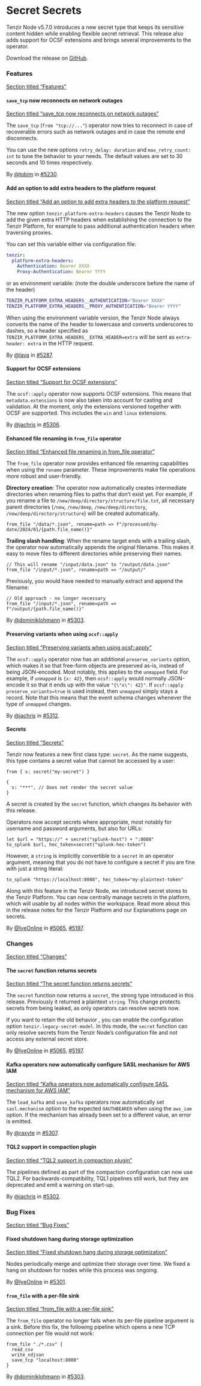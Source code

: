 # Secret Secrets

Tenzir Node v5.7.0 introduces a new secret type that keeps its sensitive content hidden while enabling flexible secret retrieval. This release also adds support for OCSF extensions and brings several improvements to the operator.

Download the release on [GitHub](https://github.com/tenzir/tenzir/releases/tag/v5.7.0).

### Features

[Section titled “Features”](#features)

#### `save_tcp` now reconnects on network outages

[Section titled “save\_tcp now reconnects on network outages”](#save_tcp-now-reconnects-on-network-outages)

The `save_tcp` (`from "tcp://..."`) operator now tries to reconnect in case of recoverable errors such as network outages and in case the remote end disconnects.

You can use the new options `retry_delay: duration` and `max_retry_count: int` to tune the behavior to your needs. The default values are set to 30 seconds and 10 times respectively.

By [@tobim](https://github.com/tobim) in [#5230](https://github.com/tenzir/tenzir/pull/5230).

#### Add an option to add extra headers to the platform request

[Section titled “Add an option to add extra headers to the platform request”](#add-an-option-to-add-extra-headers-to-the-platform-request)

The new option `tenzir.platform-extra-headers` causes the Tenzir Node to add the given extra HTTP headers when establishing the connection to the Tenzir Platform, for example to pass additional authentication headers when traversing proxies.

You can set this variable either via configuration file:

```yaml
tenzir:
  platform-extra-headers:
    Authentication: Bearer XXXX
    Proxy-Authentication: Bearer YYYY
```

or as environment variable: (note the double underscore before the name of the header)

```sh
TENZIR_PLATFORM_EXTRA_HEADERS__AUTHENTICATION="Bearer XXXX"
TENZIR_PLATFORM_EXTRA_HEADERS__PROXY_AUTHENTICATION="Bearer YYYY"
```

When using the environment variable version, the Tenzir Node always converts the name of the header to lowercase and converts underscores to dashes, so a header specified as `TENZIR_PLATFORM_EXTRA_HEADERS__EXTRA_HEADER=extra` will be sent as `extra-header: extra` in the HTTP request.

By [@lava](https://github.com/lava) in [#5287](https://github.com/tenzir/tenzir/pull/5287).

#### Support for OCSF extensions

[Section titled “Support for OCSF extensions”](#support-for-ocsf-extensions)

The `ocsf::apply` operator now supports OCSF extensions. This means that `metadata.extensions` is now also taken into account for casting and validation. At the moment, only the extensions versioned together with OCSF are supported. This includes the `win` and `linux` extensions.

By [@jachris](https://github.com/jachris) in [#5306](https://github.com/tenzir/tenzir/pull/5306).

#### Enhanced file renaming in `from_file` operator

[Section titled “Enhanced file renaming in from\_file operator”](#enhanced-file-renaming-in-from_file-operator)

The `from_file` operator now provides enhanced file renaming capabilities when using the `rename` parameter. These improvements make file operations more robust and user-friendly.

**Directory creation**: The operator now automatically creates intermediate directories when renaming files to paths that don’t exist yet. For example, if you rename a file to `/new/deep/directory/structure/file.txt`, all necessary parent directories (`/new`, `/new/deep`, `/new/deep/directory`, `/new/deep/directory/structure`) will be created automatically.

```tql
from_file "/data/*.json", rename=path => f"/processed/by-date/2024/01/{path.file_name()}"
```

**Trailing slash handling**: When the rename target ends with a trailing slash, the operator now automatically appends the original filename. This makes it easy to move files to different directories while preserving their names.

```tql
// This will rename "/input/data.json" to "/output/data.json"
from_file "/input/*.json", rename=path => "/output/"
```

Previously, you would have needed to manually extract and append the filename:

```tql
// Old approach - no longer necessary
from_file "/input/*.json", rename=path => f"/output/{path.file_name()}"
```

By [@dominiklohmann](https://github.com/dominiklohmann) in [#5303](https://github.com/tenzir/tenzir/pull/5303).

#### Preserving variants when using `ocsf::apply`

[Section titled “Preserving variants when using ocsf::apply”](#preserving-variants-when-using-ocsfapply)

The `ocsf::apply` operator now has an additional `preserve_variants` option, which makes it so that free-form objects are preserved as-is, instead of being JSON-encoded. Most notably, this applies to the `unmapped` field. For example, if `unmapped` is `{x: 42}`, then `ocsf::apply` would normally JSON-encode it so that it ends up with the value `"{\"x\": 42}"`. If `ocsf::apply preserve_variants=true` is used instead, then `unmapped` simply stays a record. Note that this means that the event schema changes whenever the type of `unmapped` changes.

By [@jachris](https://github.com/jachris) in [#5312](https://github.com/tenzir/tenzir/pull/5312).

#### Secrets

[Section titled “Secrets”](#secrets)

Tenzir now features a new first class type: `secret`. As the name suggests, this type contains a secret value that cannot be accessed by a user:

```tql
from { s: secret("my-secret") }
```

```tql
{
  s: "***", // Does not render the secret value
}
```

A secret is created by the `secret` function, which changes its behavior with this release.

Operators now accept secrets where appropriate, most notably for username and password arguments, but also for URLs:

```tql
let $url = "https://" + secret("splunk-host") + ":8088"
to_splunk $url, hec_token=secret("splunk-hec-token")
```

However, a `string` is implicitly convertible to a `secret` in an operator argument, meaning that you do not have to configure a secret if you are fine with just a string literal:

```tql
to_splunk "https://localhost:8088", hec_token="my-plaintext-token"
```

Along with this feature in the Tenzir Node, we introduced secret stores to the Tenzir Platform. You can now centrally manage secrets in the platform, which will usable by all nodes within the workspace. Read more about this in the release notes for the Tenzir Platform and our Explanations page on secrets.

By [@IyeOnline](https://github.com/IyeOnline) in [#5065](https://github.com/tenzir/tenzir/pull/5065), [#5197](https://github.com/tenzir/tenzir/pull/5197).

### Changes

[Section titled “Changes”](#changes)

#### The `secret` function returns secrets

[Section titled “The secret function returns secrets”](#the-secret-function-returns-secrets)

The `secret` function now returns a `secret`, the strong type introduced in this release. Previously it returned a plaintext `string`. This change protects secrets from being leaked, as only operators can resolve secrets now.

If you want to retain the old behavior , you can enable the configuration option `tenzir.legacy-secret-model`. In this mode, the `secret` function can only resolve secrets from the Tenzir Node’s configuration file and not access any external secret store.

By [@IyeOnline](https://github.com/IyeOnline) in [#5065](https://github.com/tenzir/tenzir/pull/5065), [#5197](https://github.com/tenzir/tenzir/pull/5197).

#### Kafka operators now automatically configure SASL mechanism for AWS IAM

[Section titled “Kafka operators now automatically configure SASL mechanism for AWS IAM”](#kafka-operators-now-automatically-configure-sasl-mechanism-for-aws-iam)

The `load_kafka` and `save_kafka` operators now automatically set `sasl.mechanism` option to the expected `OAUTHBEARER` when using the `aws_iam` option. If the mechanism has already been set to a different value, an error is emitted.

By [@raxyte](https://github.com/raxyte) in [#5307](https://github.com/tenzir/tenzir/pull/5307).

#### TQL2 support in compaction plugin

[Section titled “TQL2 support in compaction plugin”](#tql2-support-in-compaction-plugin)

The pipelines defined as part of the compaction configuration can now use TQL2. For backwards-compatibility, TQL1 pipelines still work, but they are deprecated and emit a warning on start-up.

By [@jachris](https://github.com/jachris) in [#5302](https://github.com/tenzir/tenzir/pull/5302).

### Bug Fixes

[Section titled “Bug Fixes”](#bug-fixes)

#### Fixed shutdown hang during storage optimization

[Section titled “Fixed shutdown hang during storage optimization”](#fixed-shutdown-hang-during-storage-optimization)

Nodes periodically merge and optimize their storage over time. We fixed a hang on shutdown for nodes while this process was ongoing.

By [@IyeOnline](https://github.com/IyeOnline) in [#5301](https://github.com/tenzir/tenzir/pull/5301).

#### `from_file` with a per-file sink

[Section titled “from\_file with a per-file sink”](#from_file-with-a-per-file-sink)

The `from_file` operator no longer fails when its per-file pipeline argument is a sink. Before this fix, the following pipeline which opens a new TCP connection per file would not work:

```tql
from_file "./*.csv" {
  read_csv
  write_ndjson
  save_tcp "localhost:8080"
}
```

By [@dominiklohmann](https://github.com/dominiklohmann) in [#5303](https://github.com/tenzir/tenzir/pull/5303).